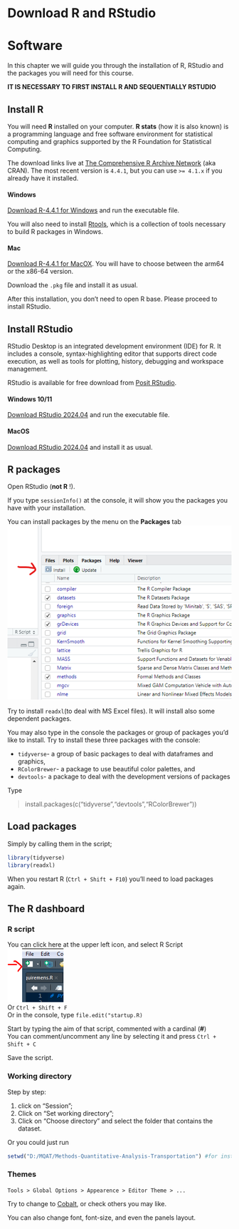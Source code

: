 Download R and RStudio
================

# Software

In this chapter we will guide you through the installation of R, RStudio
and the packages you will need for this course.

**IT IS NECESSARY TO FIRST INSTALL R AND SEQUENTIALLY RSTUDIO**

## Install R

You will need **R** installed on your computer. **R stats** (how it is
also known) is a programming language and free software environment for
statistical computing and graphics supported by the R Foundation for
Statistical Computing.

The download links live at [The Comprehensive R Archive
Network](https://cran.r-project.org/) (aka CRAN). The most recent
version is `4.4.1`, but you can use `>= 4.1.x` if you already have it
installed.

#### Windows

[Download R-4.4.1 for
Windows](https://cran.r-project.org/bin/windows/base/R-4.4.1-win.exe)
and run the executable file.

You will also need to install
[Rtools](https://cran.r-project.org/bin/windows/Rtools/rtools44/rtools.html),
which is a collection of tools necessary to build R packages in Windows.

#### Mac

[Download R-4.4.1 for MacOX](https://cran.r-project.org/). You will have
to choose between the arm64 or the x86-64 version.

Download the `.pkg` file and install it as usual.

After this installation, you don’t need to open R base. Please proceed
to install RStudio.

## Install RStudio

RStudio Desktop is an integrated development environment (IDE) for R. It
includes a console, syntax-highlighting editor that supports direct code
execution, as well as tools for plotting, history, debugging and
workspace management.

RStudio is available for free download from [Posit
RStudio](https://posit.co/download/rstudio-desktop/).

#### Windows 10/11

[Download RStudio
2024.04](https://download1.rstudio.org/electron/windows/RStudio-2024.04.2-764.exe)
and run the executable file.

#### MacOS

[Download RStudio
2024.04](https://download1.rstudio.org/electron/macos/RStudio-2024.04.2-764.dmg)
and install it as usual.

## R packages

Open RStudio (**not R** !).

If you type `sessionInfo()` at the console, it will show you the
packages you have with your installation.

You can install packages by the menu on the **Packages** tab  
![image](Figures/packages.png)

Try to install `readxl`(to deal with MS Excel files). It will install
also some dependent packages.

You may also type in the console the packages or group of packages you’d
like to install. Try to install these three packages with the console:

- `tidyverse`- a group of basic packages to deal with dataframes and
  graphics,
- `RColorBrewer`- a package to use beautiful color palettes, and
- `devtools`- a package to deal with the development versions of
  packages

Type

> install.packages(c(“tidyverse”,“devtools”,“RColorBrewer”))

## Load packages

Simply by calling them in the script;

``` r
library(tidyverse)
library(readxl)
```

When you restart R (`Ctrl + Shift + F10`) you’ll need to load packages
again.

## The R dashboard

### R script

You can click here at the upper left icon, and select R Script  
![image](Figures/script.png)  
Or `Ctrl + Shift + F`  
Or in the console, type `file.edit("startup.R)`

Start by typing the aim of that script, commented with a cardinal
(**\#**)  
You can comment/uncomment any line by selecting it and press
`Ctrl + Shift + C`

Save the script.

### Working directory

Step by step:

1.  click on “Session”;
2.  Click on “Set working directory”;
3.  Click on “Choose directory” and select the folder that contains the
    dataset.

Or you could just run

``` r
setwd("D:/MQAT/Methods-Quantitative-Analysis-Transportation") #for instance
```

### Themes

`Tools > Global Options > Appearence > Editor Theme > ...`

Try to change to [Cobalt](Figures/Cobalt.png), or check others you may
like.

You can also change font, font-size, and even the panels layout.
